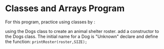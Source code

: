 # Classes and Arrays Program
For this program, practice using classes by :

using the Dogs class to create an animal shelter roster.
add a constructor to the Dogs class. The initial name for a Dog is "Unknown"
declare and define the function: ``` printRoster(roster,SIZE); ```